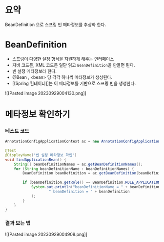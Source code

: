 # 요약
BeanDefinition 으로 스프링 빈 메타정보를 추상화 한다.
# BeanDefinition
- 스프링이 다양한 설정 형식을 지원하게 해주는 인터페이스
- 자바 코드든, XML 코드든 일단 읽고 `BeanDefinition`을 만들면 된다.
- 빈 설정 메타정보라 한다.
- @Bean , \<bean>  당 각각 하나씩 메타정보가 생성된다.
- [[Spring 컨테이너]]는 이 메타정보를 기반으로 스프링 빈을 생성한다.

![[Pasted image 20230929004130.png]]

# 메타정보 확인하기
### 테스트 코드
```java
AnnotationConfigApplicationContext ac = new AnnotationConfigApplicationContext(AppConfig.class);  
  
@Test  
@DisplayName("빈 설정 메타정보 확인")  
void findApplicationBean() {  
    String[] beanDefinitionNames = ac.getBeanDefinitionNames();  
    for (String beanDefinitionName : beanDefinitionNames) {  
        BeanDefinition beanDefinition = ac.getBeanDefinition(beanDefinitionName);  
  
        if (beanDefinition.getRole() == BeanDefinition.ROLE_APPLICATION) {  
            System.out.println("beanDefinitionName = " + beanDefinitionName +  
                    " beanDefinition = " + beanDefinition  
            );  
        }  
    }  
}
```
 
### 결과 보는 법
![[Pasted image 20230929004908.png]]